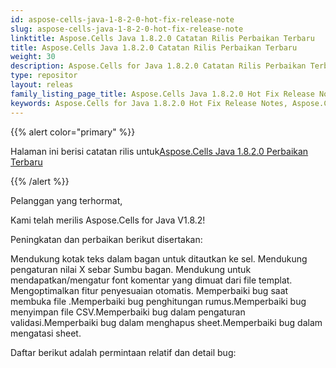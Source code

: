 ```yaml
---
id: aspose-cells-java-1-8-2-0-hot-fix-release-note
slug: aspose-cells-java-1-8-2-0-hot-fix-release-note
linktitle: Aspose.Cells Java 1.8.2.0 Catatan Rilis Perbaikan Terbaru
title: Aspose.Cells Java 1.8.2.0 Catatan Rilis Perbaikan Terbaru
weight: 30
description: Aspose.Cells for Java 1.8.2.0 Catatan Rilis Perbaikan Terbaru – penyempurnaan terkini, fitur baru, dan perbaikan
type: repositor
layout: releas
family_listing_page_title: Aspose.Cells Java 1.8.2.0 Hot Fix Release Note
keywords: Aspose.Cells for Java 1.8.2.0 Hot Fix Release Notes, Aspose.Cells for Java 1.9.0.0 updates and fixe
---
```

{{% alert color="primary" %}} 

 Halaman ini berisi catatan rilis untuk[Aspose.Cells Java 1.8.2.0 Perbaikan Terbaru](https://releases.aspose.com/cells/java/new-releases/aspose.cells-java-1.8.2.0-hot-fix/)

{{% /alert %}} 

 Pelanggan yang terhormat,

 Kami telah merilis Aspose.Cells for Java V1.8.2!

 Peningkatan dan perbaikan berikut disertakan:

Mendukung kotak teks dalam bagan untuk ditautkan ke sel. Mendukung pengaturan nilai X sebar Sumbu bagan. Mendukung untuk mendapatkan/mengatur font komentar yang dimuat dari file templat. Mengoptimalkan fitur penyesuaian otomatis. Memperbaiki bug saat membuka file .Memperbaiki bug penghitungan rumus.Memperbaiki bug menyimpan file CSV.Memperbaiki bug dalam pengaturan validasi.Memperbaiki bug dalam menghapus sheet.Memperbaiki bug dalam mengatasi sheet.

Daftar berikut adalah permintaan relatif dan detail bug:
